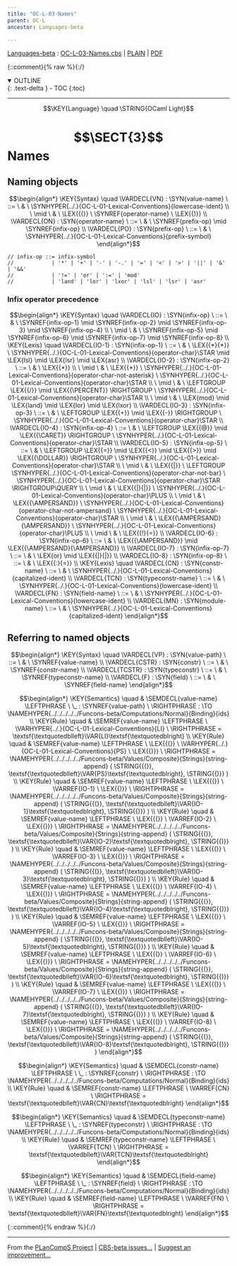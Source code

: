 ```yaml
---
title: "OC-L-03-Names"
parent: OC-L
ancestor: Languages-beta

---
```

[Languages-beta] : [OC-L-03-Names.cbs] \| [PLAIN] \| [PDF]

{::comment}{% raw %}{:/}
<details open markdown="block">
  <summary>
    OUTLINE
  </summary>
  {: .text-delta }
- TOC
{:toc}
</details>


----

$$\KEY{Language} \quad \STRING{OCaml Light}$$

# $$\SECT{3}$$ Names
           


## Naming objects
               


$$\begin{align*}
  \KEY{Syntax} \quad
    \VARDECL{VN} : \SYN{value-name}
      \ ::= \ & \
      \SYNHYPER{../.}{OC-L-01-Lexical-Conventions}{lowercase-ident} \\
      \ \mid \ & \ \LEX{{(}} \ \SYNREF{operator-name} \ \LEX{{)}}
    \\
    \VARDECL{ON} : \SYN{operator-name}
      \ ::= \ & \
      \SYNREF{prefix-op} \mid \SYNREF{infix-op}
    \\
    \VARDECL{PO} : \SYN{prefix-op}
      \ ::= \ & \
      \SYNHYPER{../.}{OC-L-01-Lexical-Conventions}{prefix-symbol}
\end{align*}$$


    // infix-op ::= infix-symbol  
    //            | '*' | '+' | '-' | '-.' | '=' | '<' | '>' | '||' | '&' | '&&'  
    //            | '!=' | 'or' | ':=' | 'mod'  
    //            | 'land' | 'lor' | 'lxor' | 'lsl' | 'lsr' | 'asr'  


### Infix operator precedence
               


$$\begin{align*}
  \KEY{Syntax} \quad
    \VARDECL{IO} : \SYN{infix-op}
      \ ::= \ & \
      \SYNREF{infix-op-1} \mid \SYNREF{infix-op-2} \mid \SYNREF{infix-op-3} \mid \SYNREF{infix-op-4} \\
      \ \mid \ & \ \SYNREF{infix-op-5} \mid \SYNREF{infix-op-6} \mid \SYNREF{infix-op-7} \mid \SYNREF{infix-op-8}
\\
  \KEY{Lexis} \quad
    \VARDECL{IO-1} : \SYN{infix-op-1}
      \ ::= \ & \
      \LEX{{*}{*}} \ \SYNHYPER{../.}{OC-L-01-Lexical-Conventions}{operator-char}\STAR \mid \LEX{lsl} \mid \LEX{lsr} \mid \LEX{asr}
    \\
    \VARDECL{IO-2} : \SYN{infix-op-2}
      \ ::= \ & \
      \LEX{{*}} \\
      \ \mid \ & \ \LEX{{*}} \ \SYNHYPER{../.}{OC-L-01-Lexical-Conventions}{operator-char-not-asterisk} \ \SYNHYPER{../.}{OC-L-01-Lexical-Conventions}{operator-char}\STAR \\
      \ \mid \ & \ \LEFTGROUP \LEX{{/}} \mid \LEX{{\PERCENT}} \RIGHTGROUP \ \SYNHYPER{../.}{OC-L-01-Lexical-Conventions}{operator-char}\STAR \\
      \ \mid \ & \ \LEX{mod} \mid \LEX{land} \mid \LEX{lor} \mid \LEX{lxor}
    \\
    \VARDECL{IO-3} : \SYN{infix-op-3}
      \ ::= \ & \
      \LEFTGROUP \LEX{{+}} \mid \LEX{{-}} \RIGHTGROUP \ \SYNHYPER{../.}{OC-L-01-Lexical-Conventions}{operator-char}\STAR
    \\
    \VARDECL{IO-4} : \SYN{infix-op-4}
      \ ::= \ & \
      \LEFTGROUP \LEX{{@}} \mid \LEX{{\CARET}} \RIGHTGROUP \ \SYNHYPER{../.}{OC-L-01-Lexical-Conventions}{operator-char}\STAR
    \\
    \VARDECL{IO-5} : \SYN{infix-op-5}
      \ ::= \ & \
      \LEFTGROUP \LEX{{=}} \mid \LEX{{<}} \mid \LEX{{>}} \mid \LEX{{\DOLLAR}} \RIGHTGROUP \ \SYNHYPER{../.}{OC-L-01-Lexical-Conventions}{operator-char}\STAR \\
      \ \mid \ & \ \LEX{{|}} \ \LEFTGROUP \SYNHYPER{../.}{OC-L-01-Lexical-Conventions}{operator-char-not-bar} \ \SYNHYPER{../.}{OC-L-01-Lexical-Conventions}{operator-char}\STAR \RIGHTGROUP\QUERY \\
      \ \mid \ & \ \LEX{{|}{|}} \ \SYNHYPER{../.}{OC-L-01-Lexical-Conventions}{operator-char}\PLUS \\
      \ \mid \ & \ \LEX{{\AMPERSAND}} \ \SYNHYPER{../.}{OC-L-01-Lexical-Conventions}{operator-char-not-ampersand} \ \SYNHYPER{../.}{OC-L-01-Lexical-Conventions}{operator-char}\STAR \\
      \ \mid \ & \ \LEX{{\AMPERSAND}{\AMPERSAND}} \ \SYNHYPER{../.}{OC-L-01-Lexical-Conventions}{operator-char}\PLUS \\
      \ \mid \ & \ \LEX{{!}{=}}
    \\
    \VARDECL{IO-6} : \SYN{infix-op-6}
      \ ::= \ & \
      \LEX{{\AMPERSAND}} \mid \LEX{{\AMPERSAND}{\AMPERSAND}}
    \\
    \VARDECL{IO-7} : \SYN{infix-op-7}
      \ ::= \ & \
      \LEX{or} \mid \LEX{{|}{|}}
    \\
    \VARDECL{IO-8} : \SYN{infix-op-8}
      \ ::= \ & \
      \LEX{{:}{=}}
\\
  \KEY{Lexis} \quad
    \VARDECL{CN} : \SYN{constr-name}
      \ ::= \ & \
      \SYNHYPER{../.}{OC-L-01-Lexical-Conventions}{capitalized-ident}
    \\
    \VARDECL{TCN} : \SYN{typeconstr-name}
      \ ::= \ & \
      \SYNHYPER{../.}{OC-L-01-Lexical-Conventions}{lowercase-ident}
    \\
    \VARDECL{FN} : \SYN{field-name}
      \ ::= \ & \
      \SYNHYPER{../.}{OC-L-01-Lexical-Conventions}{lowercase-ident}
    \\
    \VARDECL{MN} : \SYN{module-name}
      \ ::= \ & \
      \SYNHYPER{../.}{OC-L-01-Lexical-Conventions}{capitalized-ident}
\end{align*}$$

## Referring to named objects
               


$$\begin{align*}
  \KEY{Syntax} \quad
    \VARDECL{VP} : \SYN{value-path}
      \ ::= \ & \
      \SYNREF{value-name}
    \\
    \VARDECL{CSTR} : \SYN{constr}
      \ ::= \ & \
      \SYNREF{constr-name}
    \\
    \VARDECL{TCSTR} : \SYN{typeconstr}
      \ ::= \ & \
      \SYNREF{typeconstr-name}
    \\
    \VARDECL{F} : \SYN{field}
      \ ::= \ & \
      \SYNREF{field-name}
\end{align*}$$

$$\begin{align*}
  \KEY{Semantics} \quad
  & \SEMDECL{value-name} \LEFTPHRASE \ \_ : \SYNREF{value-path} \ \RIGHTPHRASE  
    :  \TO \NAMEHYPER{../../../../../Funcons-beta/Computations/Normal}{Binding}{ids} 
\\
  \KEY{Rule} \quad
    & \SEMREF{value-name} \LEFTPHRASE \
                            \VARHYPER{../.}{OC-L-01-Lexical-Conventions}{LI} \
                          \RIGHTPHRASE  = 
      \textsf{\textquotedblleft}\VAR{LI}\textsf{\textquotedblright}
\\
  \KEY{Rule} \quad
    & \SEMREF{value-name} \LEFTPHRASE \
                            \LEX{{(}} \ \VARHYPER{../.}{OC-L-01-Lexical-Conventions}{PS} \ \LEX{{)}} \
                          \RIGHTPHRASE  = 
      \NAMEHYPER{../../../../../Funcons-beta/Values/Composite}{Strings}{string-append}
        (  \STRING{{(}}, 
               \textsf{\textquotedblleft}\VAR{PS}\textsf{\textquotedblright}, 
               \STRING{{)}} )
\\
  \KEY{Rule} \quad
    & \SEMREF{value-name} \LEFTPHRASE \
                            \LEX{{(}} \ \VARREF{IO-1} \ \LEX{{)}} \
                          \RIGHTPHRASE  = 
      \NAMEHYPER{../../../../../Funcons-beta/Values/Composite}{Strings}{string-append}
        (  \STRING{{(}}, 
               \textsf{\textquotedblleft}\VAR{IO-1}\textsf{\textquotedblright}, 
               \STRING{{)}} )
\\
  \KEY{Rule} \quad
    & \SEMREF{value-name} \LEFTPHRASE \
                            \LEX{{(}} \ \VARREF{IO-2} \ \LEX{{)}} \
                          \RIGHTPHRASE  = 
      \NAMEHYPER{../../../../../Funcons-beta/Values/Composite}{Strings}{string-append}
        (  \STRING{{(}}, 
               \textsf{\textquotedblleft}\VAR{IO-2}\textsf{\textquotedblright}, 
               \STRING{{)}} )
\\
  \KEY{Rule} \quad
    & \SEMREF{value-name} \LEFTPHRASE \
                            \LEX{{(}} \ \VARREF{IO-3} \ \LEX{{)}} \
                          \RIGHTPHRASE  = 
      \NAMEHYPER{../../../../../Funcons-beta/Values/Composite}{Strings}{string-append}
        (  \STRING{{(}}, 
               \textsf{\textquotedblleft}\VAR{IO-3}\textsf{\textquotedblright}, 
               \STRING{{)}} )
\\
  \KEY{Rule} \quad
    & \SEMREF{value-name} \LEFTPHRASE \
                            \LEX{{(}} \ \VARREF{IO-4} \ \LEX{{)}} \
                          \RIGHTPHRASE  = 
      \NAMEHYPER{../../../../../Funcons-beta/Values/Composite}{Strings}{string-append}
        (  \STRING{{(}}, 
               \textsf{\textquotedblleft}\VAR{IO-4}\textsf{\textquotedblright}, 
               \STRING{{)}} )
\\
  \KEY{Rule} \quad
    & \SEMREF{value-name} \LEFTPHRASE \
                            \LEX{{(}} \ \VARREF{IO-5} \ \LEX{{)}} \
                          \RIGHTPHRASE  = 
      \NAMEHYPER{../../../../../Funcons-beta/Values/Composite}{Strings}{string-append}
        (  \STRING{{(}}, 
               \textsf{\textquotedblleft}\VAR{IO-5}\textsf{\textquotedblright}, 
               \STRING{{)}} )
\\
  \KEY{Rule} \quad
    & \SEMREF{value-name} \LEFTPHRASE \
                            \LEX{{(}} \ \VARREF{IO-6} \ \LEX{{)}} \
                          \RIGHTPHRASE  = 
      \NAMEHYPER{../../../../../Funcons-beta/Values/Composite}{Strings}{string-append}
        (  \STRING{{(}}, 
               \textsf{\textquotedblleft}\VAR{IO-6}\textsf{\textquotedblright}, 
               \STRING{{)}} )
\\
  \KEY{Rule} \quad
    & \SEMREF{value-name} \LEFTPHRASE \
                            \LEX{{(}} \ \VARREF{IO-7} \ \LEX{{)}} \
                          \RIGHTPHRASE  = 
      \NAMEHYPER{../../../../../Funcons-beta/Values/Composite}{Strings}{string-append}
        (  \STRING{{(}}, 
               \textsf{\textquotedblleft}\VAR{IO-7}\textsf{\textquotedblright}, 
               \STRING{{)}} )
\\
  \KEY{Rule} \quad
    & \SEMREF{value-name} \LEFTPHRASE \
                            \LEX{{(}} \ \VARREF{IO-8} \ \LEX{{)}} \
                          \RIGHTPHRASE  = 
      \NAMEHYPER{../../../../../Funcons-beta/Values/Composite}{Strings}{string-append}
        (  \STRING{{(}}, 
               \textsf{\textquotedblleft}\VAR{IO-8}\textsf{\textquotedblright}, 
               \STRING{{)}} )
\end{align*}$$

$$\begin{align*}
  \KEY{Semantics} \quad
  & \SEMDECL{constr-name} \LEFTPHRASE \ \_ : \SYNREF{constr} \ \RIGHTPHRASE  
    :  \TO \NAMEHYPER{../../../../../Funcons-beta/Computations/Normal}{Binding}{ids} 
\\
  \KEY{Rule} \quad
    & \SEMREF{constr-name} \LEFTPHRASE \
                            \VARREF{CN} \
                          \RIGHTPHRASE  = 
      \textsf{\textquotedblleft}\VAR{CN}\textsf{\textquotedblright}
\end{align*}$$

$$\begin{align*}
  \KEY{Semantics} \quad
  & \SEMDECL{typeconstr-name} \LEFTPHRASE \ \_ : \SYNREF{typeconstr} \ \RIGHTPHRASE  
    :  \TO \NAMEHYPER{../../../../../Funcons-beta/Computations/Normal}{Binding}{ids} 
\\
  \KEY{Rule} \quad
    & \SEMREF{typeconstr-name} \LEFTPHRASE \
                            \VARREF{TCN} \
                          \RIGHTPHRASE  = 
      \textsf{\textquotedblleft}\VAR{TCN}\textsf{\textquotedblright}
\end{align*}$$

$$\begin{align*}
  \KEY{Semantics} \quad
  & \SEMDECL{field-name} \LEFTPHRASE \ \_ : \SYNREF{field} \ \RIGHTPHRASE  
    :  \TO \NAMEHYPER{../../../../../Funcons-beta/Computations/Normal}{Binding}{ids} 
\\
  \KEY{Rule} \quad
    & \SEMREF{field-name} \LEFTPHRASE \
                            \VARREF{FN} \
                          \RIGHTPHRASE  = 
      \textsf{\textquotedblleft}\VAR{FN}\textsf{\textquotedblright}
\end{align*}$$



[Funcons-beta]: /CBS-beta/math/Funcons-beta
  "FUNCONS-BETA"
[Unstable-Funcons-beta]: /CBS-beta/math/Unstable-Funcons-beta
  "UNSTABLE-FUNCONS-BETA"
[Languages-beta]: /CBS-beta/math/Languages-beta
  "LANGUAGES-BETA"
[Unstable-Languages-beta]: /CBS-beta/math/Unstable-Languages-beta
  "UNSTABLE-LANGUAGES-BETA"
[CBS-beta]: /CBS-beta
  "CBS-BETA"
[OC-L-03-Names.cbs]: https://github.com/plancomps/CBS-beta/blob/math/Languages-beta/OCaml-Light/OC-L-cbs/OC-L/OC-L-03-Names/OC-L-03-Names.cbs
  "CBS SOURCE FILE ON GITHUB"
[PLAIN]: /CBS-beta/docs/Languages-beta/OCaml-Light/OC-L-cbs/OC-L/OC-L-03-Names
  "CBS SOURCE WEB PAGE"
 [PRETTY]: /CBS-beta/math/Languages-beta/OCaml-Light/OC-L-cbs/OC-L/OC-L-03-Names
  "CBS-KATEX WEB PAGE"
[PDF]: /CBS-beta/math/Languages-beta/OCaml-Light/OC-L-cbs/OC-L/OC-L-03-Names/OC-L-03-Names.pdf
  "CBS-LATEX PDF FILE"
[PLanCompS Project]: https://plancomps.github.io
  "PROGRAMMING LANGUAGE COMPONENTS AND SPECIFICATIONS PROJECT HOME PAGE"
{::comment}{% endraw %}{:/}


____

From the [PLanCompS Project] | [CBS-beta issues...] | [Suggest an improvement...]

[CBS-beta issues...]: https://github.com/plancomps/CBS-beta/issues
  "CBS-BETA ISSUE REPORTS ON GITHUB"
[Suggest an improvement...]: mailto:plancomps@gmail.com?Subject=CBS-beta%20-%20comment&Body=Re%3A%20CBS-beta%20specification%20at%20OC-L/OC-L-03-Names/OC-L-03-Names.cbs%0A%0AComment/Query/Issue/Suggestion%3A%0A%0A%0ASignature%3A%0A
  "GENERATE AN EMAIL TEMPLATE"
